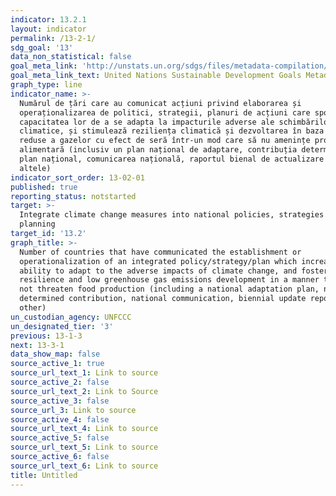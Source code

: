 ```yaml
---
indicator: 13.2.1
layout: indicator
permalink: /13-2-1/
sdg_goal: '13'
data_non_statistical: false
goal_meta_link: 'http://unstats.un.org/sdgs/files/metadata-compilation/Metadata-Goal-13.pdf'
goal_meta_link_text: United Nations Sustainable Development Goals Metadata (pdf 759kB)
graph_type: line
indicator_name: >-
  Numărul de țări care au comunicat acțiuni privind elaborarea și
  operaționalizarea de politici, strategii, planuri de acțiuni care sporesc
  capacitatea lor de a se adapta la impacturile adverse ale schimbărilor
  climatice, și stimulează reziliența climatică și dezvoltarea în baza emisiilor
  reduse a gazelor cu efect de seră într-un mod care să nu amenințe producerea
  alimentară (inclusiv un plan național de adaptare, contribuția determinată pe
  plan național, comunicarea națională, raportul bienal de actualizare și
  altele)
indicator_sort_order: 13-02-01
published: true
reporting_status: notstarted
target: >-
  Integrate climate change measures into national policies, strategies and
  planning
target_id: '13.2'
graph_title: >-
  Number of countries that have communicated the establishment or
  operationalization of an integrated policy/strategy/plan which increases their
  ability to adapt to the adverse impacts of climate change, and foster climate
  resilience and low greenhouse gas emissions development in a manner that does
  not threaten food production (including a national adaptation plan, nationally
  determined contribution, national communication, biennial update report or
  other)
un_custodian_agency: UNFCCC
un_designated_tier: '3'
previous: 13-1-3
next: 13-3-1
data_show_map: false
source_active_1: true
source_url_text_1: Link to source
source_active_2: false
source_url_text_2: Link to Source
source_active_3: false
source_url_3: Link to source
source_active_4: false
source_url_text_4: Link to source
source_active_5: false
source_url_text_5: Link to source
source_active_6: false
source_url_text_6: Link to source
title: Untitled
---
```

